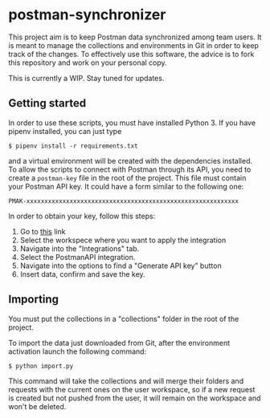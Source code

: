 # postman-synchronizer
This project aim is to keep Postman data synchronized among team users. It is meant to manage the collections and environments in Git in order to keep track of the changes.
To effectively use this software, the advice is to fork this repository and work on your personal copy.

This is currently a WIP. Stay tuned for updates.

## Getting started
In order to use these scripts, you must have installed Python 3. If you have pipenv installed, you can just type 

`$ pipenv install -r requirements.txt`

and a virtual environment will be created with the dependencies installed.
To allow the scripts to connect with Postman through its API, you need to create a `postman-key` file in the root of the project. This file must contain
your Postman API key. It could have a form similar to the following one:

`PMAK-xxxxxxxxxxxxxxxxxxxxxxxxxxxxxxxxxxxxxxxxxxxxxxxxxxxxxxxxxxx`

In order to obtain your key, follow this steps:
1. Go to [this](https://web.postman.co/workspaces?type=personal) link
2. Select the workspece where you want to apply the integration
3. Navigate into the "Integrations" tab.
4. Select the PostmanAPI integration.
5. Navigate into the options to find a "Generate API key" button
6. Insert data, confirm and save the key.

## Importing
You must put the collections in a "collections" folder in the root of the project.

To import the data just downloaded from Git, after the environment activation launch the following command:

`$ python import.py`

This command will take the collections and will merge their folders and requests with the current ones on the user workspace, so if a new request is created but not pushed from the user, it will remain on the workspace and won't be deleted.
